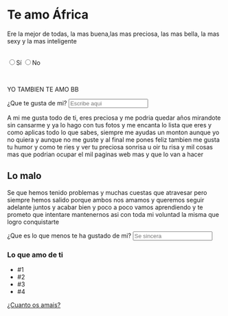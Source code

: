 
<head>
<title>Te amo</title>
</head>
<h1>Te amo África</h1> 
<body>
<p>Ere la mejor de todas, la mas buena,las mas preciosa, las mas bella, la mas sexy y la mas inteligente
</p>
<br />
<form>
<input type=radio name=amor value=si>Sí
<input type=radio name=amor value=no>No
</form>
<br />
<p>
YO TAMBIEN TE AMO BB
</p>
<form>
¿Que te gusta de mi?
<input type=text placeholder="Escribe aqui">
</form>
<p> 
A mi me gusta todo de ti, eres preciosa y me podria quedar años mirandote
 sin cansarme y ya lo hago con tus fotos y me 
 encanta lo lista que eres y como aplicas todo lo que sabes, siempre me
 ayudas un monton aunque yo no quiera y aunque no me guste y al final me pones feliz
 tambien me gusta tu humor y como te ries y ver tu preciosa sonrisa u oir tu risa
 y mil cosas mas que podrian ocupar el mil paginas web mas y que lo van a hacer

</p>
</body>
<h2>Lo malo</h2>
<body>
<p>
Se que hemos tenido problemas y muchas cuestas que atravesar
pero siempre hemos salido porque ambos nos amamos y queremos
seguir adelante juntos y acabar bien y poco a poco vamos aprendiendo y te prometo que intentare mantenernos asi con toda mi voluntad 
la misma que logro conquistarte
</p>
<form> 
¿Que es lo que menos te ha gustado de mi?
<input type=text placeholder="Se sincera">
</form>
</body>
<h3>Lo que amo de ti</h3>
<body>
<ul>
<li>#1
<li>#2
<li>#3
<li>#4
</ul>
<a href="#">¿Cuanto os amais?</a>
</body>
